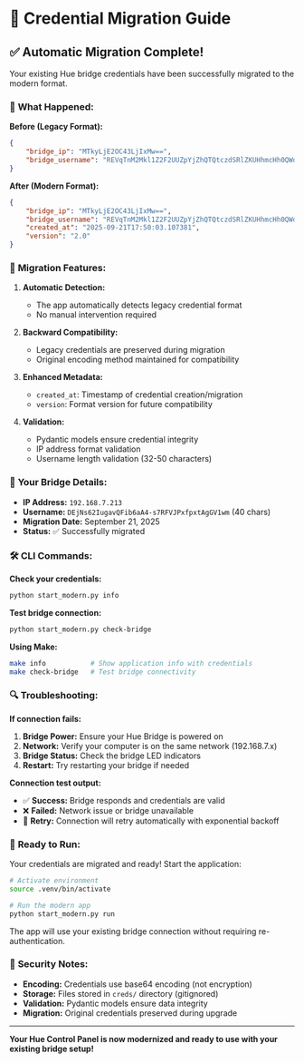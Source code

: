 # 🔐 Credential Migration Guide

## ✅ **Automatic Migration Complete!**

Your existing Hue bridge credentials have been successfully migrated to the modern format.

### 📁 **What Happened:**

**Before (Legacy Format):**
```json
{
    "bridge_ip": "MTkyLjE2OC43LjIxMw==",
    "bridge_username": "REVqTnM2Mkl1Z2F2UUZpYjZhQTQtczdSRlZKUHhmcHh0QWdHVjF3bQ=="
}
```

**After (Modern Format):**
```json
{
    "bridge_ip": "MTkyLjE2OC43LjIxMw==",
    "bridge_username": "REVqTnM2Mkl1Z2F2UUZpYjZhQTQtczdSRlZKUHhmcHh0QWdHVjF3bQ==",
    "created_at": "2025-09-21T17:50:03.107381",
    "version": "2.0"
}
```

### 🔄 **Migration Features:**

1. **Automatic Detection:**
   - The app automatically detects legacy credential format
   - No manual intervention required

2. **Backward Compatibility:**
   - Legacy credentials are preserved during migration
   - Original encoding method maintained for compatibility

3. **Enhanced Metadata:**
   - `created_at`: Timestamp of credential creation/migration
   - `version`: Format version for future compatibility

4. **Validation:**
   - Pydantic models ensure credential integrity
   - IP address format validation
   - Username length validation (32-50 characters)

### 🌉 **Your Bridge Details:**

- **IP Address:** `192.168.7.213`
- **Username:** `DEjNs62IugavQFib6aA4-s7RFVJPxfpxtAgGV1wm` (40 chars)
- **Migration Date:** September 21, 2025
- **Status:** ✅ Successfully migrated

### 🛠️ **CLI Commands:**

**Check your credentials:**
```bash
python start_modern.py info
```

**Test bridge connection:**
```bash
python start_modern.py check-bridge
```

**Using Make:**
```bash
make info           # Show application info with credentials
make check-bridge   # Test bridge connectivity
```

### 🔍 **Troubleshooting:**

**If connection fails:**
1. **Bridge Power:** Ensure your Hue Bridge is powered on
2. **Network:** Verify your computer is on the same network (192.168.7.x)
3. **Bridge Status:** Check the bridge LED indicators
4. **Restart:** Try restarting your bridge if needed

**Connection test output:**
- ✅ **Success:** Bridge responds and credentials are valid
- ❌ **Failed:** Network issue or bridge unavailable
- 🔄 **Retry:** Connection will retry automatically with exponential backoff

### 🚀 **Ready to Run:**

Your credentials are migrated and ready! Start the application:

```bash
# Activate environment
source .venv/bin/activate

# Run the modern app
python start_modern.py run
```

The app will use your existing bridge connection without requiring re-authentication.

### 🔐 **Security Notes:**

- **Encoding:** Credentials use base64 encoding (not encryption)
- **Storage:** Files stored in `creds/` directory (gitignored)
- **Validation:** Pydantic models ensure data integrity
- **Migration:** Original credentials preserved during upgrade

---

**Your Hue Control Panel is now modernized and ready to use with your existing bridge setup!**